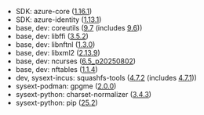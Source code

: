 - SDK: azure-core ([1.16.1](https://github.com/Azure/azure-sdk-for-cpp/releases/tag/azure-core_1.16.1))
- SDK: azure-identity ([1.13.1](https://github.com/Azure/azure-sdk-for-cpp/releases/tag/azure-identity_1.13.1))
- base, dev: coreutils ([9.7](https://lists.gnu.org/archive/html/info-gnu/2025-04/msg00006.html) (includes [9.6](https://savannah.gnu.org/news/?id=10715)))
- base, dev: libffi ([3.5.2](https://github.com/libffi/libffi/releases/tag/v3.5.2))
- base, dev: libnftnl ([1.3.0](https://lwn.net/Articles/1032725/))
- base, dev: libxml2 ([2.13.9](https://gitlab.gnome.org/GNOME/libxml2/-/releases/v2.13.9))
- base, dev: ncurses ([6.5_p20250802](https://invisible-island.net/ncurses/NEWS.html#t20250802))
- base, dev: nftables ([1.1.4](https://www.netfilter.org/projects/nftables/files/changes-nftables-1.1.4.txt))
- dev, sysext-incus: squashfs-tools ([4.7.2](https://github.com/plougher/squashfs-tools/releases/tag/4.7.2) (includes [4.7.1](https://github.com/plougher/squashfs-tools/releases/tag/4.7.1)))
- sysext-podman: gpgme ([2.0.0](https://git.gnupg.org/cgi-bin/gitweb.cgi?p=gpgme.git;a=blob_plain;f=NEWS;h=cd0e093bf83fe47b6773fb478fced07d8409fbe0;hb=e17ba578861905857da0a514b4fc9b88a57f7346))
- sysext-python: charset-normalizer ([3.4.3](https://github.com/jawah/charset_normalizer/releases/tag/3.4.3))
- sysext-python: pip ([25.2](https://raw.githubusercontent.com/pypa/pip/refs/tags/25.2/NEWS.rst))
